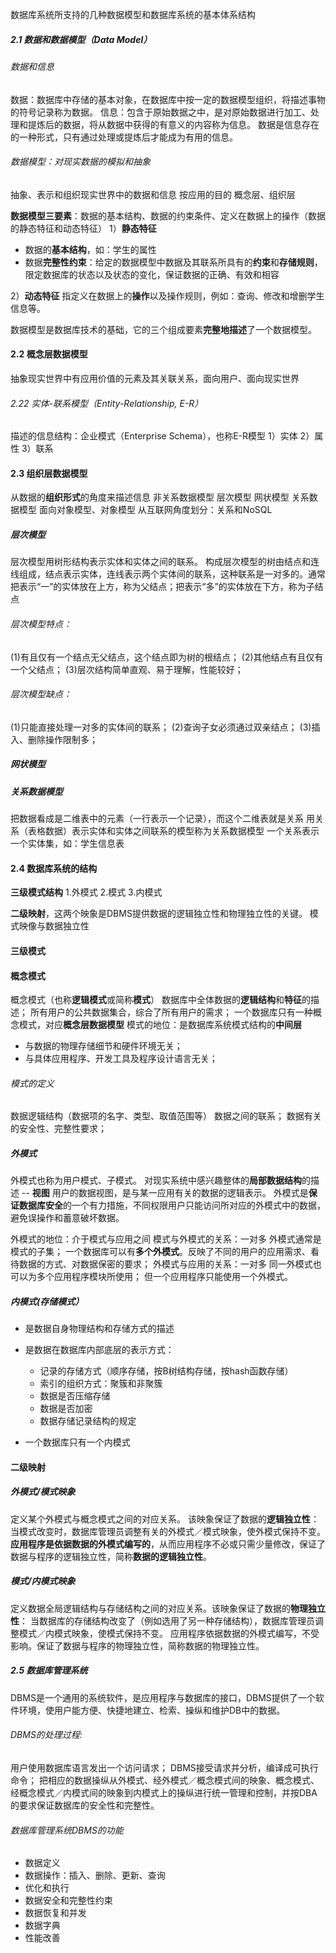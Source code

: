 

数据库系统所支持的几种数据模型和数据库系统的基本体系结构

##### 2.1  数据和数据模型（Data Model） 

###### 数据和信息

数据：数据库中存储的基本对象，在数据库中按一定的数据模型组织，将描述事物的符号记录称为数据。
信息：包含于原始数据之中，是对原始数据进行加工、处理和提炼后的数据，将从数据中获得的有意义的内容称为信息。 
数据是信息存在的一种形式，只有通过处理或提炼后才能成为有用的信息。

###### 数据模型：对现实数据的模拟和抽象

抽象、表示和组织现实世界中的数据和信息
按应用的目的
概念层、组织层

**数据模型三要素**：数据的基本结构、数据的约束条件、定义在数据上的操作（数据的静态特征和动态特征）
1）**静态特征**

* 数据的**基本结构**，如：学生的属性
* 数据**完整性约束**：给定的数据模型中数据及其联系所具有的**约束**和**存储规则**，限定数据库的状态以及状态的变化，保证数据的正确、有效和相容

2）**动态特征**
指定义在数据上的**操作**以及操作规则，例如：查询、修改和增删学生信息等。 

数据模型是数据库技术的基础，它的三个组成要素**完整地描述**了一个数据模型。



#### 2.2  概念层数据模型

  抽象现实世界中有应用价值的元素及其关联关系，面向用户、面向现实世界

###### 2.22 实体-联系模型（Entity-Relationship, E-R）

描述的信息结构：企业模式（Enterprise Schema），也称E-R模型
1）实体
2）属性
3）联系

#### 2.3  组织层数据模型 

从数据的**组织形式**的角度来描述信息
非关系数据模型
层次模型
网状模型
关系数据模型
面向对象模型、对象模型
从互联网角度划分：关系和NoSQL

##### 层次模型

层次模型用树形结构表示实体和实体之间的联系。
构成层次模型的树由结点和连线组成，结点表示实体，连线表示两个实体间的联系，这种联系是一对多的。通常把表示“一”的实体放在上方，称为父结点；把表示“多”的实体放在下方，称为子结点

###### 层次模型特点：

(1)有且仅有一个结点无父结点，这个结点即为树的根结点；
(2)其他结点有且仅有一个父结点；
(3)层次结构简单直观、易于理解，性能较好；

###### 层次模型缺点：

(1)只能直接处理一对多的实体间的联系；
(2)查询子女必须通过双亲结点；
(3)插入、删除操作限制多； 

##### 网状模型

##### 关系数据模型

把数据看成是二维表中的元素（一行表示一个记录），而这个二维表就是关系
用关系（表格数据）表示实体和实体之间联系的模型称为关系数据模型
一个关系表示一个实体集，如：学生信息表

#### 2.4  数据库系统的结构

**三级模式结构**
1.外模式
2.模式
3.内模式

**二级映射**，这两个映象是DBMS提供数据的逻辑独立性和物理独立性的关键。
模式映像与数据独立性

#### 三级模式

#### 概念模式

概念模式（也称**逻辑模式**或简称**模式**）
数据库中全体数据的**逻辑结构**和**特征**的描述；
所有用户的公共数据集合，综合了所有用户的需求；
一个数据库只有一种概念模式，对应**概念层数据模型**
模式的地位：是数据库系统模式结构的**中间层**

* 与数据的物理存储细节和硬件环境无关；
* 与具体应用程序、开发工具及程序设计语言无关；

###### 模式的定义

数据逻辑结构（数据项的名字、类型、取值范围等）
数据之间的联系；
数据有关的安全性、完整性要求；

##### 外模式

外模式也称为用户模式、子模式。 
对现实系统中感兴趣整体的**局部数据结构**的描述   --  **视图**
用户的数据视图，是与某一应用有关的数据的逻辑表示。 
外模式是**保证数据库安全**的一个有力措施，不同权限用户只能访问所对应的外模式中的数据，避免误操作和蓄意破坏数据。 

外模式的地位：介于模式与应用之间
模式与外模式的关系：一对多
外模式通常是模式的子集；
一个数据库可以有**多个外模式**。反映了不同的用户的应用需求、看待数据的方式、对数据保密的要求；
外模式与应用的关系：一对多
同一外模式也可以为多个应用程序模块所使用；
但一个应用程序只能使用一个外模式。

##### 内模式(存储模式）

* 是数据自身物理结构和存储方式的描述
* 是数据在数据库内部底层的表示方式：
  * 记录的存储方式（顺序存储，按B树结构存储，按hash函数存储）
  * 索引的组织方式：聚簇和非聚簇
  * 数据是否压缩存储
  * 数据是否加密
  * 数据存储记录结构的规定

* 一个数据库只有一个内模式

#### 二级映射

##### 外模式/模式映象

定义某个外模式与概念模式之间的对应关系。
该映象保证了数据的**逻辑独立性**：
当模式改变时，数据库管理员调整有关的外模式／模式映象，使外模式保持不变。
**应用程序是依据数据的外模式编写的**，从而应用程序不必或只需少量修改，保证了数据与程序的逻辑独立性，简称**数据的逻辑独立性**。

##### 模式/内模式映象

定义数据全局逻辑结构与存储结构之间的对应关系。该映象保证了数据的**物理独立性**：
当数据库的存储结构改变了（例如选用了另一种存储结构），数据库管理员调整模式／内模式映象，使模式保持不变。
应用程序依据数据的外模式编写，不受影响。保证了数据与程序的物理独立性，简称数据的物理独立性。



##### 2.5  数据库管理系统

DBMS是一个通用的系统软件，是应用程序与数据库的接口，DBMS提供了一个软件环境，使用户能方便、快捷地建立、检索、操纵和维护DB中的数据。

###### DBMS的处理过程:

用户使用数据库语言发出一个访问请求； 
DBMS接受请求并分析，编译成可执行命令；
把相应的数据操纵从外模式、经外模式／概念模式间的映象、概念模式、经概念模式／内模式间的映象到内模式上的操纵进行统一管理和控制，并按DBA的要求保证数据库的安全性和完整性。  

###### 数据库管理系统DBMS的功能

* 数据定义 
* 数据操作：插入、删除、更新、查询
* 优化和执行 
* 数据安全和完整性约束 
* 数据恢复和并发 
* 数据字典 
* 性能改善





